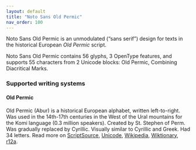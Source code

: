 ```yaml
---
layout: default
title: "Noto Sans Old Permic"
nav_order: 100
---
```

Noto Sans Old Permic is an unmodulated (“sans serif”) design for texts in the historical European _Old Permic_ script. 

Noto Sans Old Permic contains 56 glyphs, 3 OpenType features, and supports 55 characters from 2 Unicode blocks: Old Permic, Combining Diacritical Marks.


### Supported writing systems


#### Old Permic

Old Permic (Abur) is a historical European alphabet, written left-to-right. Was used in the 14th-17th centuries in the West of the Ural mountains for the Komi language (0.3 million speakers). Created by St. Stephen of Perm. Was gradually replaced by Cyrillic. Visually similar to Cyrillic and Greek. Had 34 letters. Read more on [ScriptSource](https://scriptsource.org/scr/Perm), [Unicode](https://www.unicode.org/versions/Unicode13.0.0/ch08.pdf#G31220), [Wikipedia](https://en.wikipedia.org/wiki/ISO_15924:Perm), [Wiktionary](https://en.wiktionary.org/wiki/Category:Old_Permic_script), [r12a](https://r12a.github.io/scripts/links?iso=Perm).

